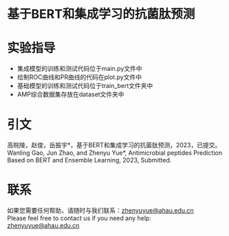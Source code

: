 # 基于BERT和集成学习的抗菌肽预测
# 实验指导
* 集成模型的训练和测试代码位于main.py文件中
* 绘制ROC曲线和PR曲线的代码在plot.py文件中
* 基础模型的训练和测试代码位于train_bert文件夹中
* AMP综合数据集存放在dataset文件夹中
# 引文
高皖陵，赵俊，岳振宇*，基于BERT和集成学习的抗菌肽预测，2023，已提交。<br>
Wanling Gao, Jun Zhao, and Zhenyu Yue*, Antimicrobial peptides Prediction Based on BERT and Ensemble Learning, 2023, Submitted.
# 联系
如果您需要任何帮助，请随时与我们联系：zhenyuyue@ahau.edu.cn<br>
Please feel free to contact us if you need any help: zhenyuyue@ahau.edu.cn
